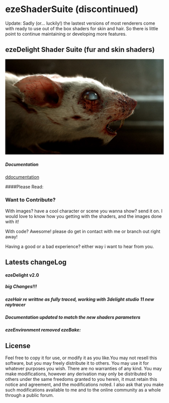 ezeShaderSuite (discontinued)
==============

Update: Sadly (or... luckily!) the lastest versions of most renderers come with ready to use out of the box shaders for skin and hair. So there is little point to continue maintaining or developing more features.

## ezeDelight Shader Suite (fur and skin shaders)

![My image](https://raw.githubusercontent.com/ezequielmastrasso/ezeShaderSuite/master/ezeDelight/ezeDelightDocumentation/shadersDocumentationImages/douceNuit_01.jpg)

##### Documentation
[ddocumentation](https://github.com/ezequielmastrasso/ezeShaderSuite/raw/master/ezeDelight/ezeDelightDocumentation/ezeShaderSuiteDocs.pdf)


####Please Read: 

### Want to Contribute?

With images? have a cool character or scene you wanna show? send it on.
I would love to know how you getting with the shaders, and the images done with it!

With code? Awesome! please do get in contact with me or branch out right away!

Having a good or a bad experience? either way i want to hear from you.



Latests changeLog
---------------
#### ezeDelight v2.0
##### big Changes!!!
##### ezeHair re writtne as fully traced, working with 3delight studio 11 new raytracer
##### Documentation updated to match the new shaders parameters
##### ezeEnvironment removed ezeBake:<br />


License
---------------
Feel free to copy it for use, or modify it as you like.You may not resell this software,
but you may freely distribute it to others. You may use it for whatever purposes you wish.
There are no warranties of any kind. You may make modifications, however any derivation 
may only be distributed to others under the same freedoms granted to you herein, it must
retain this notice and agreement, and the modifications noted. I also ask that you make
such modifications available to me and to the online community as a whole through a public
forum.
